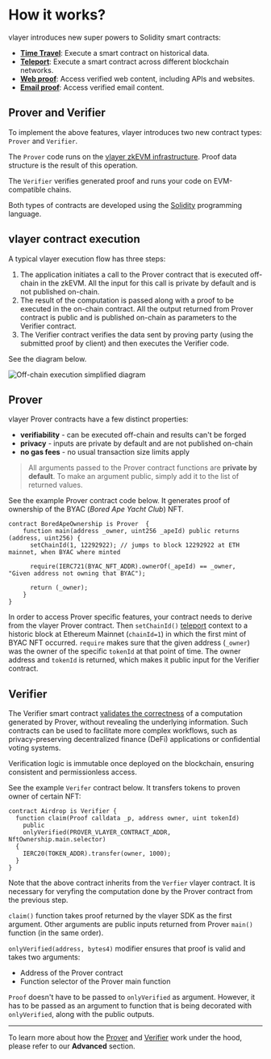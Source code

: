 # How it works?

vlayer introduces new super powers to Solidity smart contracts:
- **[Time Travel](/features/time-travel.html)**: Execute a smart contract on historical data.
- **[Teleport](/features/teleport.html)**: Execute a smart contract across different blockchain networks.
- **[Web proof](/features/web.html)**: Access verified web content, including APIs and websites.
- **[Email proof](/features/email.html)**: Access verified email content.

## Prover and Verifier

To implement the above features, vlayer introduces two new contract types: `Prover` and `Verifier`. 

The `Prover` code runs on the [vlayer zkEVM infrastructure](/appendix/architecture/prover.html). Proof data structure is the result of this operation.

The `Verifier` verifies generated proof and runs your code on EVM-compatible chains.

Both types of contracts are developed using the [Solidity](https://soliditylang.org) programming language.


## vlayer contract execution
A typical vlayer execution flow has three steps:
1. The application initiates a call to the Prover contract that is executed off-chain in the zkEVM. All the input for this call is private by default and is not published on-chain.
1. The result of the computation is passed along with a proof to be executed in the on-chain contract. All the output returned from Prover contract is public and is published on-chain as parameters to the Verifier contract.
1. The Verifier contract verifies the data sent by proving party (using the submitted proof by client) and then executes the Verifier code.

See the diagram below.

![Off-chain execution simplified diagram](/images/offchain-execution.png)


## Prover
vlayer Prover contracts have a few distinct properties:
* **verifiability** - can be executed off-chain and results can't be forged
* **privacy** - inputs are private by default and are not published on-chain
* **no gas fees** - no usual transaction size limits apply

> All arguments passed to the Prover contract functions are **private by default**. To make an argument public, 
 simply add it to the list of returned values.

See the example Prover contract code below. It generates proof of ownership of the BYAC (*Bored Ape Yacht Club*) NFT.

```solidity
contract BoredApeOwnership is Prover  {
    function main(address _owner, uint256 _apeId) public returns (address, uint256) {  
      setChainId(1, 12292922); // jumps to block 12292922 at ETH mainnet, when BYAC where minted

      require(IERC721(BYAC_NFT_ADDR).ownerOf(_apeId) == _owner,  "Given address not owning that BYAC");

      return (_owner); 
    }
}
```

In order to access Prover specific features, your contract needs to derive from the vlayer Prover contract. Then `setChainId()` [teleport](/features/teleport.html) context to a historic block at Ethereum Mainnet (`chainId=1`) in which the first mint of BYAC NFT occurred. `require` makes sure that the given address (`_owner`) was the owner of the specific `tokenId` at that point of time. The owner address and `tokenId` is returned, which makes it public input for the Verifier contract. 

## Verifier 
The Verifier smart contract [validates the correctness](/appendix/architecture/solidity.html) of a computation generated by Prover, without revealing the underlying information. Such contracts can be used to facilitate more complex workflows, such as privacy-preserving decentralized finance (DeFi) applications or confidential voting systems.

Verification logic is immutable once deployed on the blockchain, ensuring consistent and permissionless access.

See the example `Verifer` contract below. It transfers tokens to proven owner of certain NFT: 


```solidity
contract Airdrop is Verifier {
  function claim(Proof calldata _p, address owner, uint tokenId) 
    public 
    onlyVerified(PROVER_VLAYER_CONTRACT_ADDR, NftOwnership.main.selector) 
  {
    IERC20(TOKEN_ADDR).transfer(owner, 1000);
  }
}
```
Note that the above contract inherits from the `Verfier` vlayer contract. 
It is necessary for veryfing the computation done by the Prover contract from the previous step. 

`claim()` function takes proof returned by the vlayer SDK as the first argument. Other arguments are public inputs returned from Prover `main()` function (in the same order). 

`onlyVerified(address, bytes4)` modifier ensures that proof is valid and takes two arguments:
- Address of the Prover contract 
- Function selector of the Prover main function

`Proof` doesn't have to be passed to `onlyVerified` as argument. However, it has to be passed as an argument to function that is being decorated with `onlyVerified`, along with the public outputs.

--- 

To learn more about how the [Prover](/advanced/prover.html) and [Verifier](/advanced/verifier.html) work under the hood, please refer to our **Advanced** section. 